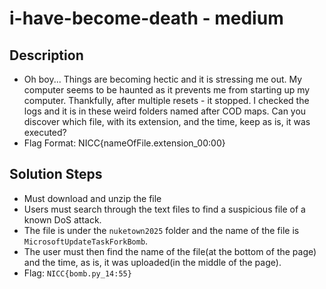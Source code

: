 # i-have-become-death - medium

## Description
* Oh boy... Things are becoming hectic and it is stressing me out. My computer seems to be haunted as it prevents me from starting up my computer. Thankfully, after multiple resets - it stopped. I checked the logs and it is in these weird folders named after COD maps. Can you discover which file, with its extension, and the time, keep as is, it was executed?
* Flag Format: NICC{nameOfFile.extension_00:00}

## Solution Steps
* Must download and unzip the file
* Users must search through the text files to find a suspicious file of a known DoS attack.
* The file is under the `nuketown2025` folder and the name of the file is `MicrosoftUpdateTaskForkBomb`.
* The user must then find the name of the file(at the bottom of the page) and the time, as is, it was uploaded(in the middle of the page).
* Flag: `NICC{bomb.py_14:55}`
